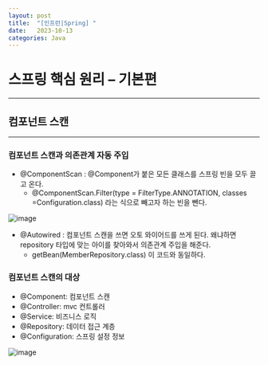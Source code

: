 ```yaml
---
layout: post
title:  "[인프런|Spring] "
date:   2023-10-13
categories: Java
---
```


# 스프링 핵심 원리 – 기본편

--- 



## 컴포넌트 스캔

---

### 컴포넌트 스캔과 의존관계 자동 주입

- @ComponentScan : @Component가 붙은 모든 클래스를 스프링 빈을 모두 끌고 온다.
  + @ComponentScan.Filter(type = FilterType.ANNOTATION, classes =Configuration.class) 라는 식으로 빼고자 하는 빈을 뺀다.

![image](https://github.com/talkingOrange/talkingOrange.github.io/assets/88815795/8ab90167-6c98-4f92-95fb-a698b93c487b)


- @Autowired : 컴포넌트 스캔을 쓰면 오토 와이어드를 쓰게 된다. 왜냐하면 repository 타입에 맞는 아이를 찾아와서 의존관계 주입을 해준다.
  + getBean(MemberRepository.class) 이 코드와 동일하다.
 


### 컴포넌트 스캔의 대상

- @Component: 컴포넌트 스캔
- @Controller: mvc 컨트롤러
- @Service: 비즈니스 로직
- @Repository: 데이터 접근 계층
- @Configuration: 스프링 설정 정보

![image](https://github.com/talkingOrange/talkingOrange.github.io/assets/88815795/4b5112be-9272-46f4-8224-3b8c2b226185)

